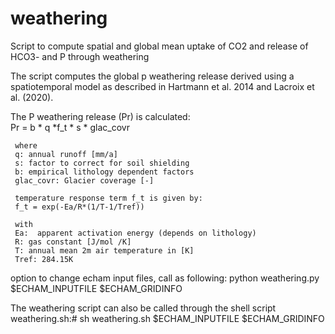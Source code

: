 # weathering
Script to compute spatial and global mean uptake of CO2 and release of HCO3- and P through weathering

The script computes the global p weathering release derived using a spatiotemporal model as described in Hartmann et al. 2014
and Lacroix et al. (2020).

  The P weathering release (Pr) is calculated:                
     Pr = b * q *f_t * s * glac_covr
     
     where
     q: annual runoff [mm/a]
     s: factor to correct for soil shielding
     b: empirical lithology dependent factors 
     glac_covr: Glacier coverage [-]
     
     temperature response term f_t is given by:
     f_t = exp(-Ea/R*(1/T-1/Tref))
     
     with
     Ea:  apparent activation energy (depends on lithology)
     R: gas constant [J/mol /K] 
     T: annual mean 2m air temperature in [K]
     Tref: 284.15K

 option to change echam input files, call as following:
 python weathering.py $ECHAM_INPUTFILE $ECHAM_GRIDINFO
 
 The weathering script can also be called through the shell script weathering.sh:#
  sh weathering.sh $ECHAM_INPUTFILE $ECHAM_GRIDINFO
